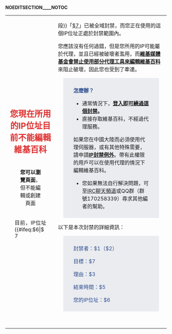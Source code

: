 __NOEDITSECTION____NOTOC__

<table>
<tbody>
<tr class="odd">
<td><div style="width:100%; text-align:center; margin: 1.3em 0 1.3em 0;">
<div style="font-size:1.6em; color:rgba(221,51,51,1);">
<p><strong>您現在所用的IP位址目前不能編輯維基百科</strong></p>
</div>
<div style="text-align: center; ">
<div style=" display: inline-block; padding: 0 2em; border-radius: 3px;">
<p><strong>您可以瀏覽頁面</strong>，但不能編輯或創建頁面</p>
</div>
</div>
</div>
<div style="margin:auto; width:70%;">
<div style="text-align:justify;">
<p>目前，IP位址{{#ifeq:$6|$7</p></td>
<td><p>段}}「<u>$7</u>」已被全域封禁，而您正在使用的這個IP位址正處於封禁範圍內。</p>
<p>您應該沒有任何過錯，但是您所用的IP可能屬於代理，並且已經被破壞者濫用，而<strong><a href="https://zh.wikipedia.org/wiki/m:No_open_proxies/zh" title="wikilink">維基媒體基金會禁止使用部分代理工具來編輯維基百科</a></strong>來阻止破壞，因此您也受到了牽連。</p>
<div style="margin:1em; background: #eaecf0; padding:0.6em 2em; border:0px #666 solid; border-radius: 3px;" id="mw-blocked-text-reason">
<div style="color: rgba(42,75,141,1)">
<p><strong>怎麼辦？</strong></p>
</div>
<ul>
<li>通常情況下，<strong><a href="https://zh.wikipedia.org/wiki/Special:Login" title="wikilink">登入即可繞過這個封禁</a>。</strong></li>
<li>直接存取維基百科，不經過代理服務。</li>
</ul>
<p>如果您在中國大陸而必須使用代理伺服器，或有其他特殊需要，請申請<a href="https://zh.wikipedia.org/wiki/WP:IPBE" title="wikilink"><strong>IP封禁例外</strong></a>。帶有此權限的用戶可以在使用代理的情況下編輯維基百科。</p>
<ul>
<li>您如果無法自行解決問題，可至<a href="https://zh.wikipedia.org/wiki/Wikipedia:IRC%E8%81%8A%E5%A4%A9%E9%A2%91%E9%81%93/IRC?withJS=MediaWiki:Gadget-irc.js">IRC聊天頻道</a>或QQ群（群號170258339）尋求其他編者的幫助。</li>
</ul>
</div>
<p>以下是本次封禁的詳細資訊：</p>
<div style="margin:1em; background: #eaecf0; padding:0.6em 2em; border:0px #666 solid; border-radius: 3px;" id="mw-blocked-text-reason">
<div style="color: rgba(42,75,141,1)">
<p>封禁者：$1（$2）</p>
</div>
<div style="color: rgba(42,75,141,1)">
<p>目標：$7</p>
</div>
<div style="color: rgba(42,75,141,1)">
<p>理由：$3</p>
</div>
<div style="color: rgba(42,75,141,1)">
<p>結束時間：$5</p>
</div>
<div style="color: rgba(42,75,141,1)">
<p>您的IP位址：$6</p>
</div>
</div>
<div style="height: 2em;">
</div>
</div>
</div></td>
</tr>
</tbody>
</table>